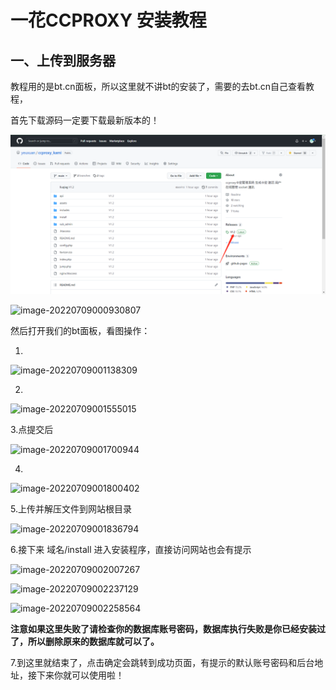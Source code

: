 # 一花CCPROXY 安装教程

## 一、上传到服务器

教程用的是bt.cn面板，所以这里就不讲bt的安装了，需要的去bt.cn自己查看教程，

首先下载源码一定要下载最新版本的！

![image-20220709000828688](doc/typora-user-images/image-20220709000828688.png)

![image-20220709000930807](https://github.com/yeuxuan/ccproxy_kami/blob/main/doc/typora-user-images\image-20220709000930807.png)

然后打开我们的bt面板，看图操作：

1.

![image-20220709001138309](https://github.com/yeuxuan/ccproxy_kami/blob/main/doc/typora-user-images\image-20220709001138309.png)

2.

![image-20220709001555015](https://github.com/yeuxuan/ccproxy_kami/blob/main/doc/typora-user-images\image-20220709001555015.png)

3.点提交后

![image-20220709001700944](https://github.com/yeuxuan/ccproxy_kami/blob/main/doc/typora-user-images\image-20220709001700944.png)

4.

![image-20220709001800402](https://github.com/yeuxuan/ccproxy_kami/blob/main/doc/typora-user-images\image-20220709001800402.png)

5.上传并解压文件到网站根目录

![image-20220709001836794](https://github.com/yeuxuan/ccproxy_kami/blob/main/doc/typora-user-images\image-20220709001836794.png)

6.接下来 域名/install 进入安装程序，直接访问网站也会有提示

![image-20220709002007267](https://github.com/yeuxuan/ccproxy_kami/blob/main/doc/typora-user-images\image-20220709002007267.png)

![image-20220709002237129](https://github.com/yeuxuan/ccproxy_kami/blob/main/doc/typora-user-images\image-20220709002237129.png)

![image-20220709002258564](https://github.com/yeuxuan/ccproxy_kami/blob/main/doc/typora-user-images\image-20220709002258564.png)

**注意如果这里失败了请检查你的数据库账号密码，数据库执行失败是你已经安装过了，所以删除原来的数据库就可以了。**

7.到这里就结束了，点击确定会跳转到成功页面，有提示的默认账号密码和后台地址，接下来你就可以使用啦！
